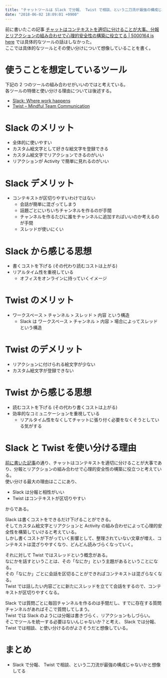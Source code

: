 ```yaml
---
title: "チャットツールは Slack で分報、 Twist で相談、という二刀流が最強の構成じゃないかと想像してる"
date: "2018-06-02 18:09:01 +0900"
---
```


前に書いたこの記事 [チャットはコンテキストを適切に分けることが大事、分報とリアクションの組み合わせで心理的安全性の構築に役立てる | 5000164 is here](https://blog.5000164.jp/2018/5/12/chat/) では具体的なツールの話はしなかった。  
ここでは具体的なツールとその使い分けについて想像していることを書く。

# 使うことを想定しているツール

下記の 2 つのツールの組み合わせがいいのではと考えている。  
各ツールの特徴と使い分ける理由については後述する。

- [Slack: Where work happens](https://slack.com/)
- [Twist – Mindful Team Communication](https://twistapp.com/)

# Slack のメリット

- 全体的に使いやすい
- カスタム絵文字として好きな絵文字を登録できる
- カスタム絵文字でリアクションできるのがいい
- リアクションが Activity で簡単に見れるのがいい

# Slack デメリット

- コンテキストが区切りやすいわけではない
    - 会話が簡単に混ざってしまう
    - 話題ごとにいちいちチャンネルを作るのが手間
    - チャンネルを作るたびに誰をチャンネルに追加すればいいのか考えるのが手間
    - スレッドが使いにくい

# Slack から感じる思想

- 書くコストを下げる (その代わり読むコストは上がる)
- リアルタイム性を重視している
    - オフィスをオンラインに持っていくイメージ

# Twist のメリット

- ワークスペース > チャンネル > スレッド > 内容 という構造
    - Slack は ワークスペース > チャンネル > 内容 > 場合によってスレッド という構造

# Twist のデメリット

- リアクションに付けられる絵文字が少ない
- カスタム絵文字が登録できない

# Twist から感じる思想

- 読むコストを下げる (その代わり書くコストは上がる)
- 効率的なコミュニケーションを重視している
    - リアルタイム性をなくしてチャットに張り付く必要をなくそうとしている気がする

# Slack と Twist を使い分ける理由

[前に書いた記事](https://blog.5000164.jp/2018/5/12/chat/)の通り、チャットはコンテキストを適切に分けることが大事であり、分報とリアクションの組み合わせで心理的安全性の構築に役立つと考えている。  
使い分ける最大の理由はここにあり、

- Slack は分報と相性がいい
- Twist はコンテキストが区切りやすい

からである。

Slack は書くコストをできるだけ下げることができる。  
そしてカスタム絵文字とリアクションと Activity の組み合わせによって心理的安全性を構築していけると考えている。  
しかし書くコストが下がっていく影響として、整理されていない文章が増え、コンテキストは混ざりやすくなり、どんどん読みづらくなっていく。

それに対して Twist ではスレッドという概念がある。  
なにかを話すということは、その「なにか」という主題があるということになる。  
その「なにか」ごとに会話を区切ることができればコンテキストは混ざらなくなる。  
Twist では話したい内容ごとに新たにスレッドを立てて会話をするので、コンテキストが区切りやすくなる。

Slack では質問ごとに毎回チャンネルを作るのは手間だし、すでに存在する質問チャンネルがあればそこで質問してしまう。  
Twist では Slack のようには分報は書きづらく、リアクションもしづらい。  
そこでツールを統一する必要はないんじゃないか？と考え、 Slack では分報、 Twist では相談、と使い分けるのがよさそうだと想像している。

# まとめ

- Slack で分報、 Twist で相談、という二刀流が最強の構成じゃないかと想像してる

